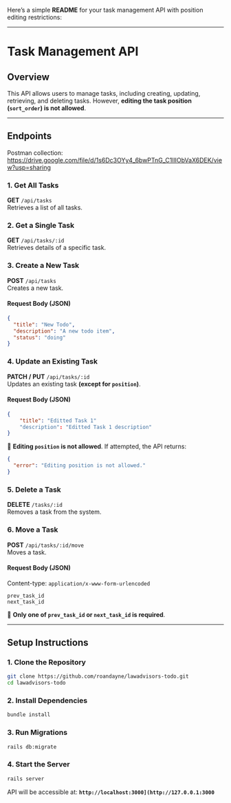 Here’s a simple **README** for your task management API with position editing restrictions:

---

# **Task Management API**

## **Overview**
This API allows users to manage tasks, including creating, updating, retrieving, and deleting tasks. However, **editing the task position (`sort_order`) is not allowed**.

---

## **Endpoints**
Postman collection: https://drive.google.com/file/d/1s6Dc3OYy4_6bwPTnG_C1llIObVaX6DEK/view?usp=sharing

### **1. Get All Tasks**
**GET** `/api/tasks`  
Retrieves a list of all tasks.

### **2. Get a Single Task**
**GET** `/api/tasks/:id`  
Retrieves details of a specific task.

### **3. Create a New Task**
**POST** `/api/tasks`  
Creates a new task.  

#### **Request Body (JSON)**
```json
{
  "title": "New Todo",
  "description": "A new todo item",
  "status": "doing"
}
```

### **4. Update an Existing Task**
**PATCH / PUT** `/api/tasks/:id`  
Updates an existing task **(except for `position`)**.  

#### **Request Body (JSON)**
```json
{
    "title": "Editted Task 1"
    "description": "Editted Task 1 description"
}
```
🚨 **Editing `position` is not allowed**. If attempted, the API returns:  
```json
{
  "error": "Editing position is not allowed."
}
```

### **5. Delete a Task**
**DELETE** `/tasks/:id`  
Removes a task from the system.

### **6. Move a Task**
**POST** `/api/tasks/:id/move`  
Moves a task. 

#### **Request Body (JSON)**
Content-type: `application/x-www-form-urlencoded`
```
prev_task_id
next_task_id
```
🚨 **Only one of `prev_task_id` or `next_task_id` is required**.  

---

## **Setup Instructions**
### **1. Clone the Repository**
```sh
git clone https://github.com/roandayne/lawadvisors-todo.git
cd lawadvisors-todo
```

### **2. Install Dependencies**
```sh
bundle install
```

### **3. Run Migrations**
```sh
rails db:migrate
```

### **4. Start the Server**
```sh
rails server
```
API will be accessible at: **`http://localhost:3000](http://127.0.0.1:3000`**

